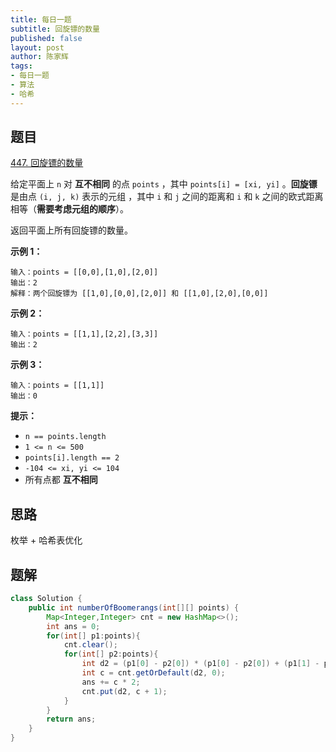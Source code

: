 ```yaml
---
title: 每日一题
subtitle: 回旋镖的数量
published: false
layout: post
author: 陈家辉
tags:
- 每日一题
- 算法
- 哈希
---
```


## 题目

[447. 回旋镖的数量](https://leetcode.cn/problems/number-of-boomerangs/)

给定平面上 `n` 对 **互不相同** 的点 `points` ，其中 `points[i] = [xi, yi]` 。**回旋镖** 是由点 `(i, j, k)` 表示的元组 ，其中 `i` 和 `j` 之间的距离和 `i` 和 `k` 之间的欧式距离相等（**需要考虑元组的顺序**）。

返回平面上所有回旋镖的数量。

**示例 1：**

```
输入：points = [[0,0],[1,0],[2,0]]
输出：2
解释：两个回旋镖为 [[1,0],[0,0],[2,0]] 和 [[1,0],[2,0],[0,0]]
```

**示例 2：**

```
输入：points = [[1,1],[2,2],[3,3]]
输出：2
```

**示例 3：**

```
输入：points = [[1,1]]
输出：0
```

 

**提示：**

- `n == points.length`
- `1 <= n <= 500`
- `points[i].length == 2`
- `-104 <= xi, yi <= 104`
- 所有点都 **互不相同**

## 思路

枚举 + 哈希表优化

## 题解

```java
class Solution {
    public int numberOfBoomerangs(int[][] points) {
        Map<Integer,Integer> cnt = new HashMap<>();
        int ans = 0;
        for(int[] p1:points){
            cnt.clear();
            for(int[] p2:points){
                int d2 = (p1[0] - p2[0]) * (p1[0] - p2[0]) + (p1[1] - p2[1]) * (p1[1] - p2[1]);
                int c = cnt.getOrDefault(d2, 0);
                ans += c * 2;
                cnt.put(d2, c + 1);
            }
        }
        return ans;
    }
}
```

